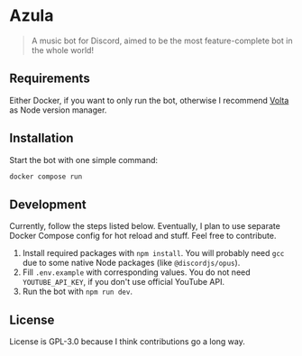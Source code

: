 # Azula

> A music bot for Discord, aimed to be the most feature-complete bot in the whole world!

## Requirements

Either Docker, if you want to only run the bot, otherwise I recommend [Volta](https://volta.sh/) as Node version manager.

## Installation

Start the bot with one simple command:

```bash
docker compose run
```

## Development

Currently, follow the steps listed below. Eventually, I plan to use separate Docker Compose config for hot reload and stuff. Feel free to contribute.

1. Install required packages with `npm install`. You will probably need `gcc` due to some native Node packages (like `@discordjs/opus`).
2. Fill `.env.example` with corresponding values. You do not need `YOUTUBE_API_KEY`, if you don't use official YouTube API.
3. Run the bot with `npm run dev`.

## License

License is GPL-3.0 because I think contributions go a long way.
